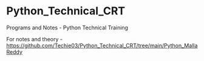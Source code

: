 # Python_Technical_CRT
Programs and Notes - Python Technical Training

For notes and theory - https://github.com/Techie03/Python_Technical_CRT/tree/main/Python_MallaReddy

